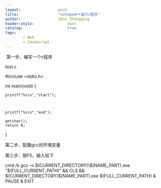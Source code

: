```yaml
---
layout:					post
title:					"notepad++运行c程序"
author:					Zhou Zhongqing
header-style:				text
catalog:					true
tags:
		- Web
		- JavaScript
---
```

​
第一步、编写一个c程序

test.c

#include <stdio.h>

int main(void)
{

	printf("%s\n","start");
	
	
 
	printf("%s\n","end");
	
	getchar();
	return 0;	
}

第二步、配置gcc的环境变量



第三步、按F5，输入如下

cmd /k gcc -o $(CURRENT_DIRECTORY)\$(NAME_PART).exe "$(FULL_CURRENT_PATH)" && CLS && $(CURRENT_DIRECTORY)\$(NAME_PART).exe $(FULL_CURRENT_PATH) & PAUSE & EXIT


​